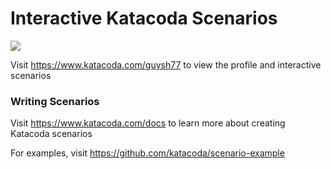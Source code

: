 # Interactive Katacoda Scenarios

[![](http://shields.katacoda.com/katacoda/guysh77/count.svg)](https://www.katacoda.com/guysh77 "Get your profile on Katacoda.com")

Visit https://www.katacoda.com/guysh77 to view the profile and interactive scenarios

### Writing Scenarios
Visit https://www.katacoda.com/docs to learn more about creating Katacoda scenarios

For examples, visit https://github.com/katacoda/scenario-example
